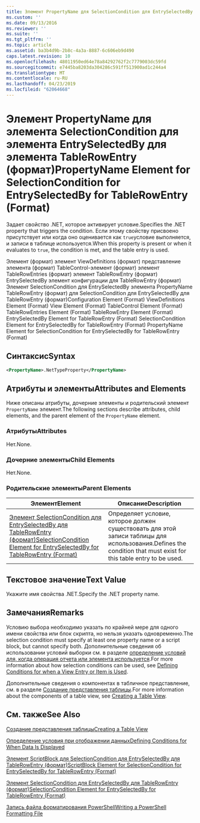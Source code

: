 ```yaml
---
title: Элемент PropertyName для SelectionCondition для EntrySelectedBy для TableRowEntry (формат) | Документация Майкрософт
ms.custom: ''
ms.date: 09/13/2016
ms.reviewer: ''
ms.suite: ''
ms.tgt_pltfrm: ''
ms.topic: article
ms.assetid: ba3b4d9b-2b8c-4a3a-8887-6c606eb9d490
caps.latest.revision: 10
ms.openlocfilehash: 48011950ed64e78a84292762f2c7779003dc59fd
ms.sourcegitcommit: e7445ba8203da304286c591ff513900ad1c244a4
ms.translationtype: MT
ms.contentlocale: ru-RU
ms.lasthandoff: 04/23/2019
ms.locfileid: "62064668"
---
```

# <a name="propertyname-element-for-selectioncondition-for-entryselectedby-for-tablerowentry-format"></a><span data-ttu-id="2191d-102">Элемент PropertyName для элемента SelectionCondition для элемента EntrySelectedBy для элемента TableRowEntry (формат)</span><span class="sxs-lookup"><span data-stu-id="2191d-102">PropertyName Element for SelectionCondition for EntrySelectedBy for TableRowEntry (Format)</span></span>

<span data-ttu-id="2191d-103">Задает свойство .NET, которое активирует условие.</span><span class="sxs-lookup"><span data-stu-id="2191d-103">Specifies the .NET property that triggers the condition.</span></span> <span data-ttu-id="2191d-104">Если этому свойству присвоено присутствует или когда оно оценивается как `true`условие выполняется, и записи в таблице используется.</span><span class="sxs-lookup"><span data-stu-id="2191d-104">When this property is present or when it evaluates to `true`, the condition is met, and the table entry is used.</span></span>

<span data-ttu-id="2191d-105">Элемент (формат) элемент ViewDefinitions (формат) представление элемента (формат) TableControl-элемент (формат) элемент TableRowEntries (формат) элемент TableRowEntry (формат) EntrySelectedBy элемент конфигурации для TableRowEntry (формат) Элемент SelectionCondition для EntrySelectedBy элемента PropertyName TableRowEntry (формат) для SelectionCondition для EntrySelectedBy для TableRowEntry (формат)</span><span class="sxs-lookup"><span data-stu-id="2191d-105">Configuration Element (Format) ViewDefinitions Element (Format) View Element (Format) TableControl Element (Format) TableRowEntries Element (Format) TableRowEntry Element (Format) EntrySelectedBy Element for TableRowEntry (Format) SelectionCondition Element for EntrySelectedBy for TableRowEntry (Format) PropertyName Element for SelectionCondition for EntrySelectedBy for TableRowEntry (Format)</span></span>

## <a name="syntax"></a><span data-ttu-id="2191d-106">Синтаксис</span><span class="sxs-lookup"><span data-stu-id="2191d-106">Syntax</span></span>

```xml
<PropertyName>.NetTypeProperty</PropertyName>
```

## <a name="attributes-and-elements"></a><span data-ttu-id="2191d-107">Атрибуты и элементы</span><span class="sxs-lookup"><span data-stu-id="2191d-107">Attributes and Elements</span></span>

<span data-ttu-id="2191d-108">Ниже описаны атрибуты, дочерние элементы и родительский элемент `PropertyName` элемент.</span><span class="sxs-lookup"><span data-stu-id="2191d-108">The following sections describe attributes, child elements, and the parent element of the `PropertyName` element.</span></span>

### <a name="attributes"></a><span data-ttu-id="2191d-109">Атрибуты</span><span class="sxs-lookup"><span data-stu-id="2191d-109">Attributes</span></span>

<span data-ttu-id="2191d-110">Нет.</span><span class="sxs-lookup"><span data-stu-id="2191d-110">None.</span></span>

### <a name="child-elements"></a><span data-ttu-id="2191d-111">Дочерние элементы</span><span class="sxs-lookup"><span data-stu-id="2191d-111">Child Elements</span></span>

<span data-ttu-id="2191d-112">Нет.</span><span class="sxs-lookup"><span data-stu-id="2191d-112">None.</span></span>

### <a name="parent-elements"></a><span data-ttu-id="2191d-113">Родительские элементы</span><span class="sxs-lookup"><span data-stu-id="2191d-113">Parent Elements</span></span>

|<span data-ttu-id="2191d-114">Элемент</span><span class="sxs-lookup"><span data-stu-id="2191d-114">Element</span></span>|<span data-ttu-id="2191d-115">Описание</span><span class="sxs-lookup"><span data-stu-id="2191d-115">Description</span></span>|
|-------------|-----------------|
|[<span data-ttu-id="2191d-116">Элемент SelectionCondition для EntrySelectedBy для TableRowEntry (формат)</span><span class="sxs-lookup"><span data-stu-id="2191d-116">SelectionCondition Element for EntrySelectedBy for TableRowEntry (Format)</span></span>](./selectioncondition-element-for-entryselectedby-for-tablecontrol-format.md)|<span data-ttu-id="2191d-117">Определяет условие, которое должен существовать для этой записи таблицы для использования.</span><span class="sxs-lookup"><span data-stu-id="2191d-117">Defines the condition that must exist for this table entry to be used.</span></span>|

## <a name="text-value"></a><span data-ttu-id="2191d-118">Текстовое значение</span><span class="sxs-lookup"><span data-stu-id="2191d-118">Text Value</span></span>

<span data-ttu-id="2191d-119">Укажите имя свойства .NET.</span><span class="sxs-lookup"><span data-stu-id="2191d-119">Specify the .NET property name.</span></span>

## <a name="remarks"></a><span data-ttu-id="2191d-120">Замечания</span><span class="sxs-lookup"><span data-stu-id="2191d-120">Remarks</span></span>

<span data-ttu-id="2191d-121">Условию выбора необходимо указать по крайней мере для одного имени свойства или блок скрипта, но нельзя указать одновременно.</span><span class="sxs-lookup"><span data-stu-id="2191d-121">The selection condition must specify at least one property name or a script block, but cannot specify both.</span></span> <span data-ttu-id="2191d-122">Дополнительные сведения об использовании условий выборки см. в разделе [определение условий для, когда операция отчета или элемента используется](./defining-conditions-for-displaying-data.md).</span><span class="sxs-lookup"><span data-stu-id="2191d-122">For more information about how selection conditions can be used, see [Defining Conditions for when a View Entry or Item is Used](./defining-conditions-for-displaying-data.md).</span></span>

<span data-ttu-id="2191d-123">Дополнительные сведения о компонентах в табличное представление, см. в разделе [Создание представления таблицы](./creating-a-table-view.md).</span><span class="sxs-lookup"><span data-stu-id="2191d-123">For more information about the components of a table view, see [Creating a Table View](./creating-a-table-view.md).</span></span>

## <a name="see-also"></a><span data-ttu-id="2191d-124">См. также</span><span class="sxs-lookup"><span data-stu-id="2191d-124">See Also</span></span>

[<span data-ttu-id="2191d-125">Создание представления таблицы</span><span class="sxs-lookup"><span data-stu-id="2191d-125">Creating a Table View</span></span>](./creating-a-table-view.md)

[<span data-ttu-id="2191d-126">Определение условия при отображении данных</span><span class="sxs-lookup"><span data-stu-id="2191d-126">Defining Conditions for When Data Is Displayed</span></span>](./defining-conditions-for-displaying-data.md)

[<span data-ttu-id="2191d-127">Элемент ScriptBlock для SelectionCondition для EntrySelectedBy для TableRowEntry (формат)</span><span class="sxs-lookup"><span data-stu-id="2191d-127">ScriptBlock Element for SelectionCondition for EntrySelectedBy for TableRowEntry (Format)</span></span>](./scriptblock-element-for-selectioncondition-for-entryselectedby-for-tablecontrol-format.md)

[<span data-ttu-id="2191d-128">Элемент SelectionCondition для EntrySelectedBy для TableRowEntry (формат)</span><span class="sxs-lookup"><span data-stu-id="2191d-128">SelectionCondition Element for EntrySelectedBy for TableRowEntry (Format)</span></span>](./selectioncondition-element-for-entryselectedby-for-tablecontrol-format.md)

[<span data-ttu-id="2191d-129">Запись файла форматирования PowerShell</span><span class="sxs-lookup"><span data-stu-id="2191d-129">Writing a PowerShell Formatting File</span></span>](./writing-a-powershell-formatting-file.md)
